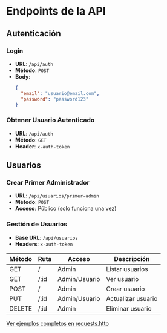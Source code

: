 # Endpoints de la API

## Autenticación

### Login
- **URL**: `/api/auth`
- **Método**: `POST`
- **Body**:
  ```json
  {
    "email": "usuario@email.com",
    "password": "password123"
  }
  ```

### Obtener Usuario Autenticado
- **URL**: `/api/auth`
- **Método**: `GET`
- **Header**: `x-auth-token`

## Usuarios

### Crear Primer Administrador
- **URL**: `/api/usuarios/primer-admin`
- **Método**: `POST`
- **Acceso**: Público (solo funciona una vez)

### Gestión de Usuarios
- **Base URL**: `/api/usuarios`
- **Headers**: `x-auth-token`

| Método | Ruta | Acceso | Descripción |
|--------|------|---------|-------------|
| GET | / | Admin | Listar usuarios |
| GET | /:id | Admin/Usuario | Ver usuario |
| POST | / | Admin | Crear usuario |
| PUT | /:id | Admin/Usuario | Actualizar usuario |
| DELETE | /:id | Admin | Eliminar usuario |

[Ver ejemplos completos en requests.http](../requests.http)